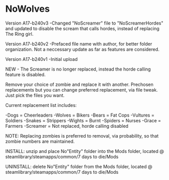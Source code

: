 # NoWolves

Version A17-b240v3
-Changed "NoScreamer" file to "NoScreamerHordes" and updated to disable the scream that calls hordes, instead of replacing The Ring girl.

Version A17-b240v2
-Prefaced file name with author, for better folder organization. Not a neccessary update as far as features are considered.

Version A17-b240v1
-Initial upload

NEW - The Screamer is no longer replaced, instead the horde calling feature is disabled.

Remove your choice of zombie and replace it with another.
Prechosen replacements but you can change preferred replacement, via file tweak. Just pick the files you want.

Current replacement list includes:

-Dogs = Cheerleaders
-Wolves = Bikers
-Bears = Fat Cops
-Vultures = Soldiers
-Snakes = Strippers
-Wights = Burnt
-Spiders = Nurses
-Grace = Farmers
-Screamer = Not replaced, horde calling disabled

NOTE: Replacing zombies is preferred to removal, via probability, so that zombie numbers are maintained.

INSTALL: unzip and place No"Entity" folder into the Mods folder, located @ steamlibrary/steamapps/common/7 days to die/Mods

UNINSTALL: delete No"Entity" folder from the Mods folder, located @ steamlibrary/steamapps/common/7 days to die/Mods

